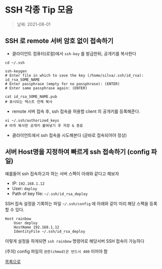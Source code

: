 # SSH 각종 Tip 모음

> 날짜: 2021-08-01


## SSH 로 remote 서버 암호 없이 접속하기

- 클라이언트 컴퓨터(로컬)에서 `ssh-key` 를 발급한뒤, 공개키를 복사한다
```
cd ~/.ssh

ssh-keygen
# Enter file in which to save the key (/home/silva/.ssh/id_rsa): id_rsa_SOME_NAME
# Enter passphrase (empty for no passphrase): (ENTER)
# Enter same passphrase again: (ENTER)

cat id_rsa_SOME_NAME.pub
# 표시되는 텍스트 전체 복사
```
- remote 서버 접속 후, ssh 접속을 허용할 client 의 공개키를 등록해준다.
```
vi ~/.ssh/authorized_keys
# 아까 복사한 공개키 붙여넣기 후 저장 & 종료
```
- 클라이언트에서 ssh 접속을 시도해본다 (곧바로 접속되어야 정상)


## 서버 Host명을 지정하여 빠르게 ssh 접속하기 (config 파일)

예를들어 ssh 접속하고자 하는 서버 스펙이 아래와 같다고 해보자
- IP: `192.168.1.12`
- User: `deploy`
- Path of key file: `~/.ssh/id_rsa_deploy`

SSH 접속 설정을 기록하는 파일 `~/.ssh/config` 에 아래와 같이 미리 해당 스펙을 등록할 수 있다.
```
Host rainbow
    User deploy
    HostName 192.168.1.12
    IdentityFile ~/.ssh/id_rsa_deploy
```

이렇게 설정을 하게되면 `ssh rainbow` 명령어로 해당서버 SSH 접속이 가능하다

(주의) config 파일의 `권한(chmod)은 반드시 400` 이어야 함


[목록으로](https://shiwoo-park.github.io/blog/kor)
